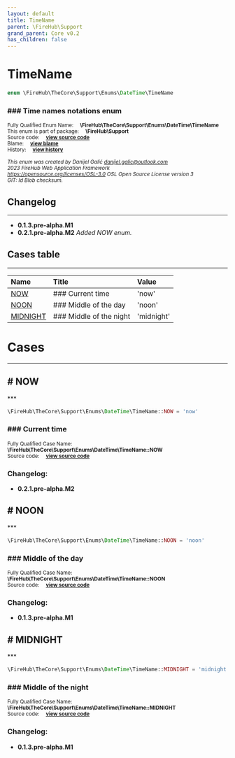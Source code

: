 ```yaml
---
layout: default
title: TimeName
parent: \FireHub\Support
grand_parent: Core v0.2
has_children: false
---
```


<link rel="stylesheet" type="text/css" href="/css/style.css" />

# TimeName

```php
enum \FireHub\TheCore\Support\Enums\DateTime\TimeName
```

### ### Time names notations enum

<sub>Fully Qualified Enum Name:  **\FireHub\TheCore\Support\Enums\DateTime\TimeName**</sub><br>
<sub>This enum is part of package:  **\FireHub\Support**</sub><br>
<sub>Source code:  **[view source code](https://github.com/The-FireHub-Project/Core/blob/v1.0/src/support/enums/datetime/firehub.TimeName.php#L25)**</sub><br>
<sub>Blame:  **[view blame](https://github.com/The-FireHub-Project/Core/blame/v1.0/src/support/enums/datetime/firehub.TimeName.php)**</sub><br>
<sub>History:  **[view history](https://github.com/The-FireHub-Project/Core/commits/v1.0/src/support/enums/datetime/firehub.TimeName.php)**</sub><br>

<sub>_This enum was created by Danijel Galić <danijel.galic@outlook.com>_</sub><br>
<sub>_2023 FireHub Web Application Framework_</sub><br>
<sub>_<https://opensource.org/licenses/OSL-3.0> OSL Open Source License version 3_</sub><br>
<sub>_GIT: $Id$ Blob checksum._</sub><br>

## Changelog
***

* **0.1.3.pre-alpha.M1** 
* **0.2.1.pre-alpha.M2** _Added NOW enum._


## Cases table
***

| Name  | Title | Value |
| :---  | :---  | :---  |
|<a href="#now">NOW</a>|### Current time|&#039;now&#039;|
|<a href="#noon">NOON</a>|### Middle of the day|&#039;noon&#039;|
|<a href="#midnight">MIDNIGHT</a>|### Middle of the night|&#039;midnight&#039;|


# Cases
***


<h2><a name="now"># NOW</a></h2>
***

```php
\FireHub\TheCore\Support\Enums\DateTime\TimeName::NOW = 'now'
```

### ### Current time

<sub>Fully Qualified Case Name:  **\FireHub\TheCore\Support\Enums\DateTime\TimeName::NOW**</sub><br>
<sub>Source code:  **[view source code](https://github.com/The-FireHub-Project/Core/blob/v1.0/src/support/enums/datetime/firehub.TimeName.php#L31)**</sub><br>

### Changelog:

* **0.2.1.pre-alpha.M2** 

<h2><a name="noon"># NOON</a></h2>
***

```php
\FireHub\TheCore\Support\Enums\DateTime\TimeName::NOON = 'noon'
```

### ### Middle of the day

<sub>Fully Qualified Case Name:  **\FireHub\TheCore\Support\Enums\DateTime\TimeName::NOON**</sub><br>
<sub>Source code:  **[view source code](https://github.com/The-FireHub-Project/Core/blob/v1.0/src/support/enums/datetime/firehub.TimeName.php#L37)**</sub><br>

### Changelog:

* **0.1.3.pre-alpha.M1** 

<h2><a name="midnight"># MIDNIGHT</a></h2>
***

```php
\FireHub\TheCore\Support\Enums\DateTime\TimeName::MIDNIGHT = 'midnight'
```

### ### Middle of the night

<sub>Fully Qualified Case Name:  **\FireHub\TheCore\Support\Enums\DateTime\TimeName::MIDNIGHT**</sub><br>
<sub>Source code:  **[view source code](https://github.com/The-FireHub-Project/Core/blob/v1.0/src/support/enums/datetime/firehub.TimeName.php#L43)**</sub><br>

### Changelog:

* **0.1.3.pre-alpha.M1** 

